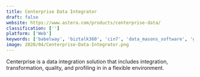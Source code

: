 ```yaml
---
title: Centerprise Data Integrator
draft: false 
website: https://www.astera.com/products/centerprise-data/
classification: ['']
platform: ['Web']
keywords: ['babelway', 'biztalk360', 'cin7', 'data_masons_software', 'goanywhere_mft', 'ibm_infosphere_information_server', 'inaport', 'infosphere', 'jitterbit', 'mulesoft_anypoint_platform', 'oracle_data_integrator', 'powercenter', 'relational_junction', 'software_ag_webmethods', 'starfish_etl', 'talend_open_studio']
image: 2020/04/Centerprise-Data-Integrator.png
---
```

Centerprise is a data integration solution that includes integration, transformation, quality, and profiling in in a flexible environment.